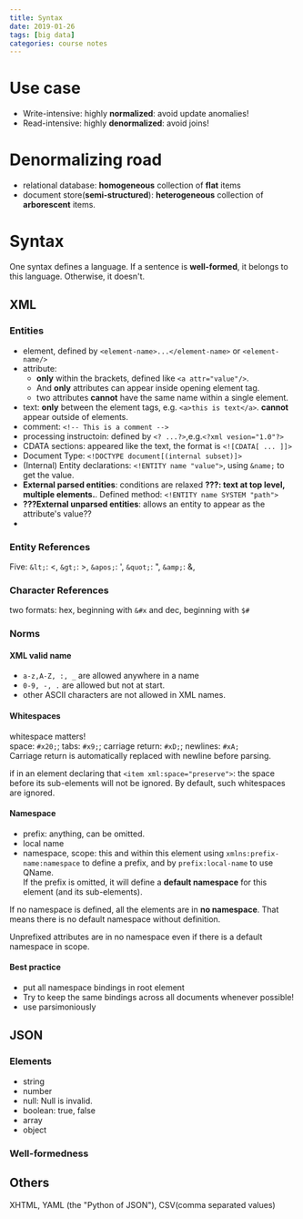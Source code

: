 ```yaml
---
title: Syntax
date: 2019-01-26
tags: [big data]
categories: course notes
---
```




# Use case

- Write-intensive: highly **normalized**: avoid update anomalies!
- Read-intensive: highly **denormalized**: avoid joins!

# Denormalizing road
- relational database: **homogeneous** collection of **flat** items
- document store(**semi-structured**): **heterogeneous** collection of **arborescent** items.

# Syntax
One syntax defines a language. If a sentence is **well-formed**, it belongs to this language. Otherwise, it doesn't.

## XML
### Entities
- element, defined by ```<element-name>...</element-name>``` or ```<element-name/>```
- attribute: 
	- **only** within the brackets, defined like ```<a attr="value"/>```.
	- And **only** attributes can appear inside opening element tag. 
	- two attributes **cannot** have the same name within a single element.
- text: **only** between the element tags, e.g. ```<a>this is text</a>```. **cannot** appear outside of elements.
- comment: ```<!-- This is a comment -->```
- processing instructoin: defined by ```<? ...?>```,e.g.```<?xml vesion="1.0"?>```
- CDATA sections: appeared like the text, the format is ```<![CDATA[ ... ]]>```
- Document Type: ```<!DOCTYPE document[(internal subset)]>```
- (Internal) Entity declarations: ```<!ENTITY name "value">```, using ```&name;``` to get the value.
- **External parsed entities**: conditions are relaxed **???: text at top level, multiple elements.**. Defined method: ```<!ENTITY name SYSTEM "path">```
- **???External unparsed entities**: allows an entity to appear as the attribute's value??
- 

### Entity References
Five: ```&lt;```: <, ```&gt;```: >,  ```&apos;```: ', ```&quot;```: ", ```&amp;```: &,  

### Character References
two formats: hex, beginning with ```&#x``` and dec, beginning with ```$#``` 

### Norms
#### XML valid name
- ```a-z,A-Z, :, _``` are allowed anywhere in a name
- ```0-9, -, .``` are allowed but not at start.
- other ASCII characters are not allowed in XML names. 

#### Whitespaces
whitespace matters!  
space: ```#x20;```; tabs: ```#x9;```; carriage return: ```#xD;```; newlines: ```#xA;```  
Carriage return is automatically replaced with newline before parsing.

if in an element declaring that ```<item xml:space="preserve">```: the space before its sub-elements will not be ignored. By default, such whitespaces are ignored.

#### Namespace
- prefix: anything, can be omitted.
- local name
- namespace, scope: this and within this element
using ```xmlns:prefix-name:namespace``` to define a prefix, and by ```prefix:local-name``` to use QName.  
If the prefix is omitted, it will define a **default namespace** for this element (and its sub-elements).

If no namespace is defined, all the elements are in **no namespace**. That means there is no default namespace without definition.  

Unprefixed attributes are in no namespace even if there is a default namespace in scope.



#### Best practice
- put all namespace bindings in root element
- Try to keep the same bindings across all documents whenever possible!
- use parsimoniously

## JSON
### Elements
- string
- number
- null: Null is invalid.
- boolean: true, false
- array
- object

### Well-formedness
## Others
XHTML, YAML (the "Python of JSON"), CSV(comma separated values)